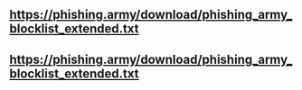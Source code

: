 ## https://phishing.army/download/phishing_army_blocklist_extended.txt
## https://phishing.army/download/phishing_army_blocklist_extended.txt
